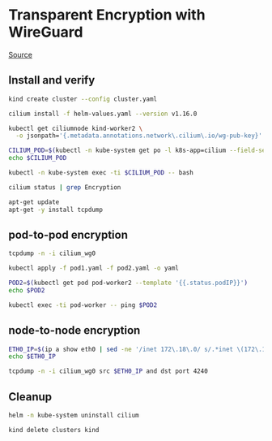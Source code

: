 # Transparent Encryption with WireGuard

[Source](https://isovalent.com/blog/post/tutorial-transparent-encryption-with-ipsec-and-wireguard/)

## Install and verify

```bash
kind create cluster --config cluster.yaml
````

```bash
cilium install -f helm-values.yaml --version v1.16.0
````

```bash
kubectl get ciliumnode kind-worker2 \
  -o jsonpath='{.metadata.annotations.network\.cilium\.io/wg-pub-key}'
```

```bash
CILIUM_POD=$(kubectl -n kube-system get po -l k8s-app=cilium --field-selector spec.nodeName=kind-worker2 -o name)
echo $CILIUM_POD
```

```bash
kubectl -n kube-system exec -ti $CILIUM_POD -- bash
```

```bash
cilium status | grep Encryption
```

```bash
apt-get update
apt-get -y install tcpdump
```

## pod-to-pod encryption

```bash
tcpdump -n -i cilium_wg0
```

```bash
kubectl apply -f pod1.yaml -f pod2.yaml -o yaml
```

```bash
POD2=$(kubectl get pod pod-worker2 --template '{{.status.podIP}}')
echo $POD2
```

```bash
kubectl exec -ti pod-worker -- ping $POD2
```

## node-to-node encryption

```bash
ETH0_IP=$(ip a show eth0 | sed -ne '/inet 172\.18\.0/ s/.*inet \(172\.18\.0\.[0-9]\+\).*/\1/p')
echo $ETH0_IP
```

```bash
tcpdump -n -i cilium_wg0 src $ETH0_IP and dst port 4240
```

## Cleanup

```bash
helm -n kube-system uninstall cilium
```

```bash
kind delete clusters kind
```
